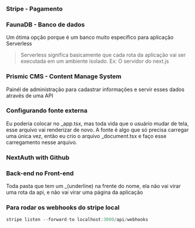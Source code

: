 ### Stripe - Pagamento

### FaunaDB - Banco de dados

Um ótima opção porque é um banco muito específico para aplicação Serverless

> Serverless significa basicamente que cada rota da aplicação vai ser executada em um ambiente isolado.
> Ex: O servidor do next.js

### Prismic CMS - Content Manage System

Painél de administração para cadastrar informações e servir esses dados através de uma API

### Configurando fonte externa

Eu poderia colocar no \_app.tsx, mas toda vida que o usuário mudar de tela, esse arquivo vai renderizar de novo.
A fonte é algo que só precisa carregar uma única vez, então eu crio o arquivo \_document.tsx e faço esse carregamento nesse arquivo.

### NextAuth with Github

### Back-end no Front-end

Toda pasta que tem um \_(underline) na frente do nome, ela não vai virar uma rota da api, e não vai virar uma página da aplicação

### Para rodar os webhooks do stripe local

```js
stripe listen --forward-to localhost:3000/api/webhooks
```
